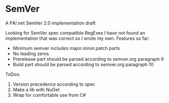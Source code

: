 # SemVer
A F#/.net SemVer 2.0 implementation draft

Looking for SemVer spec compatible RegExes I have not found an implementation that was correct so I wrote my own.
Features so far:
* Minimum semver includes major.minor.patch parts
* No leading zeros
* Prerelease part should be parsed according to semver.org paragraph 9
* Build part should be parsed according to semver.org paragraph 10

ToDos:
1. Version precedence according to spec
2. Make a lib with NuGet
3. Wrap for comfortable use from C#
